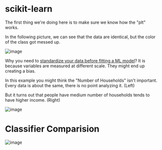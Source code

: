 # scikit-learn
The first thing we're doing here is to make sure we know how the "plt" works. 

In the following picture, we can see that the data are identical, but the color of the class got messed up.

![image](https://user-images.githubusercontent.com/79837982/167056356-6e183ffa-8a6e-4be6-bb4f-fc3918e455ef.png)

Why you need to [standardize your data before fitting a ML model](https://towardsdatascience.com/how-and-why-to-standardize-your-data-996926c2c832)? 
It is because variables are measured at different scale. They might end up creating a bias.

In this example you might think the "Number of Households" isn't important. Every data is about the same, there is no point analyzing it. (Left)

But it turns out that people have medium number of households tends to have higher income. (Right)

![image](https://user-images.githubusercontent.com/79837982/167063589-9665d33a-7679-4e81-8150-a7cba9d30014.png)

# Classifier Comparision
![image](https://user-images.githubusercontent.com/79837982/167102180-15787a5a-d265-489a-8ac1-0488601871c5.png)
